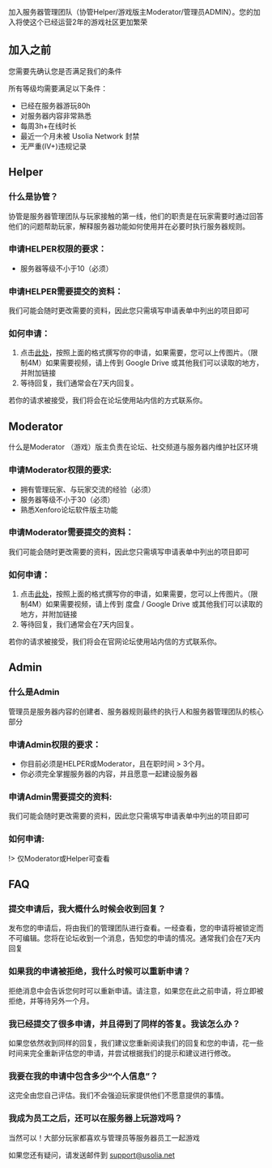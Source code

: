 加入服务器管理团队（协管Helper/游戏版主Moderator/管理员ADMIN）。您的加入将使这个已经运营2年的游戏社区更加繁荣   

## 加入之前

您需要先确认您是否满足我们的条件 


所有等级均需要满足以下条件：

- 已经在服务器游玩80h 
- 对服务器内容非常熟悉
- 每周3h+在线时长
- 最近一个月未被 Usolia Network 封禁
- 无严重(IV+)违规记录

## Helper

### 什么是协管？
协管是服务器管理团队与玩家接触的第一线，他们的职责是在玩家需要时通过回答他们的问题帮助玩家，解释服务器功能如何使用并在必要时执行服务器规则。

### 申请HELPER权限的要求：
- 服务器等级不小于10（必须）

### 申请HELPER需要提交的资料：
我们可能会随时更改需要的资料，因此您只需填写申请表单中列出的项目即可

### 如何申请：
1. 点击[此处](https://usolia.net/form/4/select)，按照上面的格式撰写你的申请，如果需要，您可以上传图片。（限制4M）如果需要视频，请上传到 Google Drive 或其他我们可以读取的地方，并附加链接
2. 等待回复，我们通常会在7天内回复。

若你的请求被接受，我们将会在论坛使用站内信的方式联系你。

## Moderator

什么是Moderator
（游戏）版主负责在论坛、社交频道与服务器内维护社区环境

### 申请Moderator权限的要求: 

- 拥有管理玩家、与玩家交流的经验（必须）
- 服务器等级不小于30（必须）
- 熟悉Xenforo论坛软件版主功能

### 申请Moderator需要提交的资料：
我们可能会随时更改需要的资料，因此您只需填写申请表单中列出的项目即可

### 如何申请：
1. 点击[此处](https://usolia.net/form/4/select)，按照上面的格式撰写你的申请，如果需要，您可以上传图片。（限制4M）如果需要视频，请上传到 度盘 / Google Drive 或其他我们可以读取的地方，并附加链接
2. 等待回复，我们通常会在7天内回复。

若你的请求被接受，我们将会在官网论坛使用站内信的方式联系你。

## Admin

### 什么是Admin 
管理员是服务器内容的创建者、服务器规则最终的执行人和服务器管理团队的核心部分

### 申请Admin权限的要求：
- 你目前必须是HELPER或Moderator，且在职时间 > 3个月。
- 你必须完全掌握服务器的内容，并且愿意一起建设服务器

### 申请Admin需要提交的资料:
我们可能会随时更改需要的资料，因此您只需填写申请表单中列出的项目即可

### 如何申请: 
!> 仅Moderator或Helper可查看

## FAQ

### 提交申请后，我大概什么时候会收到回复？
发布您的申请后，将由我们的管理团队进行查看。一经查看，您的申请将被锁定而不可编辑。您将在论坛收到一个消息，告知您的申请的情况。通常我们会在7天内回复
### 如果我的申请被拒绝，我什么时候可以重新申请？
拒绝消息中会告诉您何时可以重新申请。请注意，如果您在此之前申请，将立即被拒绝，并等待另外一个月。

### 我已经提交了很多申请，并且得到了同样的答复。我该怎么办？
如果您依然收到同样的回复，我们建议您重新阅读我们的回复和您的申请，花一些时间来完全重新评估您的申请，并尝试根据我们的提示和建议进行修改。

### 我要在我的申请中包含多少“个人信息”？
这完全由您自己评估。我们不会强迫玩家提供他们不愿意提供的事情。

### 我成为员工之后，还可以在服务器上玩游戏吗？
当然可以！大部分玩家都喜欢与管理员等服务器员工一起游戏
 
如果您还有疑问，请发送邮件到 support@usolia.net